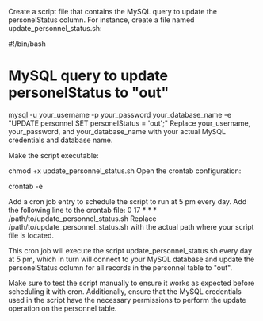 Create a script file that contains the MySQL query to update the personelStatus column. For instance, create a file named update_personnel_status.sh:

#!/bin/bash

# MySQL query to update personelStatus to "out"
mysql -u your_username -p your_password your_database_name -e "UPDATE personnel SET personelStatus = 'out';"
Replace your_username, your_password, and your_database_name with your actual MySQL credentials and database name.

Make the script executable:

chmod +x update_personnel_status.sh
Open the crontab configuration:

crontab -e

Add a cron job entry to schedule the script to run at 5 pm every day. Add the following line to the crontab 
file:
0 17 * * * /path/to/update_personnel_status.sh
Replace /path/to/update_personnel_status.sh with the actual path where your script file is located.

This cron job will execute the script update_personnel_status.sh every day at 5 pm, which in turn will connect to your MySQL database and update the personelStatus column for all records in the personnel table to "out".

Make sure to test the script manually to ensure it works as expected before scheduling it with cron. Additionally, ensure that the MySQL credentials used in the script have the necessary permissions to perform the update operation on the personnel table.
